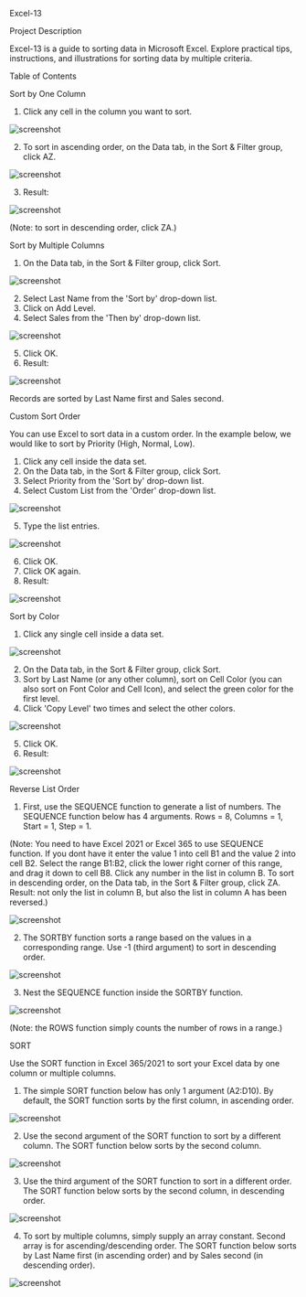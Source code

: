 Excel-13

Project Description

Excel-13 is a guide to sorting data in Microsoft Excel. Explore practical tips, instructions, and illustrations for sorting data by multiple criteria.

Table of Contents

Sort by One Column

1. Click any cell in the column you want to sort.

![screenshot](Screenshots/Sort.png)

2. To sort in ascending order, on the Data tab, in the Sort & Filter group, click AZ.

![screenshot](Screenshots/Sort1.png)

3. Result:

![screenshot](Screenshots/Sort2.png)

(Note: to sort in descending order, click ZA.)

Sort by Multiple Columns

1. On the Data tab, in the Sort & Filter group, click Sort.

![screenshot](Screenshots/Sort3.png)

2. Select Last Name from the 'Sort by' drop-down list.
3. Click on Add Level.
4. Select Sales from the 'Then by' drop-down list.

![screenshot](Screenshots/Sort4.png)

5. Click OK.
6. Result:

![screenshot](Screenshots/Sort5.png)

Records are sorted by Last Name first and Sales second.

Custom Sort Order

You can use Excel to sort data in a custom order. In the example below, we would like to sort by Priority (High, Normal, Low).

1. Click any cell inside the data set.
2. On the Data tab, in the Sort & Filter group, click Sort.
3. Select Priority from the 'Sort by' drop-down list.
4. Select Custom List from the 'Order' drop-down list.

![screenshot](Screenshots/Sort6.png)

5. Type the list entries.

![screenshot](Screenshots/Sort7.png)

6. Click OK.
7. Click OK again.
8. Result:

![screenshot](Screenshots/Sort8.png)

Sort by Color

1. Click any single cell inside a data set.

![screenshot](Screenshots/Sort9.png)

2. On the Data tab, in the Sort & Filter group, click Sort.
3. Sort by Last Name (or any other column), sort on Cell Color (you can also sort on Font Color and Cell Icon), and select the green color for the first level.
4. Click 'Copy Level' two times and select the other colors.

![screenshot](Screenshots/Sort10.png)

5. Click OK.
6. Result:

![screenshot](Screenshots/Sort11.png)

Reverse List Order

1. First, use the SEQUENCE function to generate a list of numbers. The SEQUENCE function below has 4 arguments. Rows = 8, Columns = 1, Start = 1, Step = 1.

(Note: You need to have Excel 2021 or Excel 365 to use SEQUENCE function. If you dont have it enter the value 1 into cell B1 and the value 2 into cell B2. 
Select the range B1:B2, click the lower right corner of this range, and drag it down to cell B8. Click any number in the list in column B. To sort in descending order, on the Data tab, in the Sort & Filter group, click ZA.
Result: not only the list in column B, but also the list in column A has been reversed.)

![screenshot](Screenshots/Sequence.png)

2. The SORTBY function sorts a range based on the values in a corresponding range. Use -1 (third argument) to sort in descending order.

![screenshot](Screenshots/Sortby.png)

3. Nest the SEQUENCE function inside the SORTBY function.

![screenshot](Screenshots/Sortby1.png)

(Note: the ROWS function simply counts the number of rows in a range.)

SORT 

Use the SORT function in Excel 365/2021 to sort your Excel data by one column or multiple columns.

1. The simple SORT function below has only 1 argument (A2:D10). By default, the SORT function sorts by the first column, in ascending order.

![screenshot](Screenshots/SortFunction.png)

2. Use the second argument of the SORT function to sort by a different column. The SORT function below sorts by the second column.

![screenshot](Screenshots/SortFunction1.png)

3. Use the third argument of the SORT function to sort in a different order. The SORT function below sorts by the second column, in descending order.

![screenshot](Screenshots/SortFunction2.png)

4. To sort by multiple columns, simply supply an array constant. Second array is for ascending/descending order. The SORT function below sorts by Last Name first (in ascending order) and by Sales second (in descending order).

![screenshot](Screenshots/SortFunction3.png)






